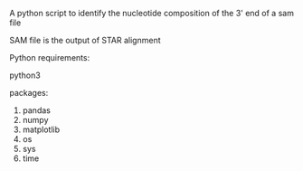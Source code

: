 A python script to identify the nucleotide composition of the 3' end of a sam file

SAM file is the output of STAR alignment



Python requirements:

python3

packages:

1) pandas
2) numpy
3) matplotlib
4) os
5) sys
6) time
